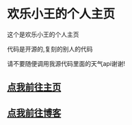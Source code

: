 # 欢乐小王的个人主页

这个是欢乐小王的个人主页

代码是开源的,复刻的别人的代码

请不要随便调用我源代码里面的天气api谢谢!

## [点我前往主页](https://www.happyking.top)

## [点我前往博客](https://blog.happyking.top)

